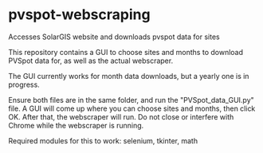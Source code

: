 # pvspot-webscraping
Accesses SolarGIS website and downloads pvspot data for sites

This repository contains a GUI to choose sites and months to download PVSpot data for, as well as the actual webscraper.

The GUI currently works for month data downloads, but a yearly one is in progress.

Ensure both files are in the same folder, and run the "PVSpot_data_GUI.py" file. A GUI will come up where you can choose sites and months, then click OK. 
After that, the webscraper will run. Do not close or interfere with Chrome while the webscraper is running.

Required modules for this to work: selenium, tkinter, math
